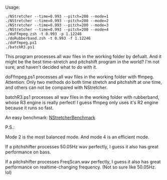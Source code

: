 ﻿Usage:

    ./NStretcher --time=0.993 --pitch=200 --mode=1
    ./NStretcher --time=0.993 --pitch=200 --mode=2
    ./NStretcher --time=0.993 --pitch=200 --mode=3
    ./NStretcher --time=0.993 --pitch=200 --mode=4
    ./doFfmpeg.zsh -t 0.993 -p 1.12246
    ./doRubberband.zsh -t 0.993 -f 1.12246
    ./doFfmpeg.ps1
    ./batchR3.ps1

This program processes all wav files in the working folder by defualt. And it might be the best time-stretch and pitchshift program in the world? I'm not sure, and haven't decided what to do with it.

doFfmpeg.ps1 processes all wav files in the working folder with ffmpeg. Attention: Only two methods do both time stretch and pitchshift at one time, and others can not be compared with NStretcher.

batchR3.ps1 processes all wav files in the working folder with rubberband, whose R3 engine is really perfect! I guess ffmpeg only uses it's R2 engine because it runs so fast.


An easy benchmark:
[NStretcherBenchmark](./NStretcherBenchmark.pdf)

P.S.: 

Mode 2 is the most balanced mode. And mode 4 is an efficient mode. 

If a pitchshifter processes 50.05Hz wav perfectly, I guess it also has great performance on bass.

If a pitchshifter processes FreqScan.wav perfectly, I guess it also has great performance on realtime-changing frequency. (Not so sure like 50.05Hz. lol)


